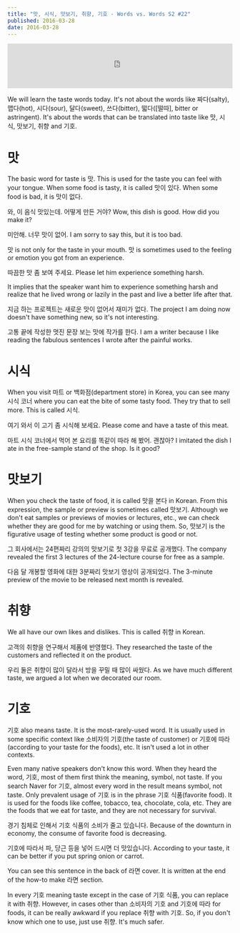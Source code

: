 ```yaml
---
title: "맛, 시식, 맛보기, 취향, 기호 - Words vs. Words S2 #22"
published: 2016-03-28
date: 2016-03-28
---
```

<iframe id="audio_iframe" src="https://www.podbean.com/media/player/2f4pi-5de642?skin=8" width="100%" height="100" frameborder="0" scrolling="no"></iframe>

We will learn the taste words today. It's not about the words like 짜다(salty), 맵다(hot), 시다(sour), 달다(sweet), 쓰다(bitter), 떫다([떨따], bitter or astringent). It's about the words that can be translated into taste like 맛, 시식, 맛보기, 취향 and 기호.

#  맛

The basic word for taste is 맛. This is used for the taste you can feel with your tongue. When some food is tasty, it is called 맛이 있다. When some food is bad, it is 맛이 없다. 



와, 이 음식 맛있는데. 어떻게 만든 거야?
Wow, this dish is good. How did you make it?

미안해. 너무 맛이 없어. 
I am sorry to say this, but it is too bad.



맛 is not only for the taste in your mouth. 맛 is sometimes used to the feeling or emotion you got from an experience. 



따끔한 맛 좀 보여 주세요. 
Please let him experience something harsh. 

It implies that the speaker want him to experience something harsh and realize that he lived wrong or lazily in the past and live a better life after that. 

지금 하는 프로젝트는 새로운 맛이 없어서 재미가 없다. 
The project I am doing now doesn't have something new, so it's not interesting. 

고통 끝에 작성한 멋진 문장 보는 맛에 작가를 한다. 
I am a writer because I like reading the fabulous sentences I wrote after the painful works. 



#  시식

When you visit 마트 or 백화점(department store) in Korea, you can see many 시식 코너 where you can eat the bite of some tasty food. They try that to sell more. This is called 시식. 



여기 와서 이 고기 좀 시식해 보세요.
Please come and have a taste of this meat.

마트 시식 코너에서 먹어 본 요리를 똑같이 따라 해 봤어. 괜찮아?
I imitated the dish I ate in the free-sample stand of the shop. Is it good?



#  맛보기

When you check the taste of food, it is called 맛을 본다 in Korean. From this expression, the sample or preview is sometimes called 맛보기. Although we don't eat samples or previews of movies or lectures, etc., we can check whether they are good for me by watching or using them. So, 맛보기 is the figurative usage of testing whether some product is good or not. 



그 회사에서는 24편짜리 강의의 맛보기로 첫 3강을 무료로 공개했다. 
The company revealed the first 3 lectures of the 24-lecture course for free as a sample. 

다음 달 개봉할 영화에 대한 3분짜리 맛보기 영상이 공개되었다. 
The 3-minute preview of the movie to be released next month is revealed. 



#  취향

We all have our own likes and dislikes. This is called 취향 in Korean. 



고객의 취향을 연구해서 제품에 반영했다. 
They researched the taste of the customers and reflected it on the product. 

우리 둘은 취향이 많이 달라서 방을 꾸밀 때 많이 싸웠다. 
As we have much different taste, we argued a lot when we decorated our room. 



#  기호

기호 also means taste. It is the most-rarely-used word. It is usually used in some specific context like 소비자의 기호(the taste of customer) or 기호에 따라(according to your taste for the foods), etc. It isn't used a lot in other contexts. 

Even many native speakers don't know this word. When they heard the word, 기호, most of them first think the meaning, symbol, not taste. If you search Naver for 기호, almost every word in the result means symbol, not taste. Only prevalent usage of 기호 is in the phrase 기호 식품(favorite food). It is used for the foods like coffee, tobacco, tea, chocolate, cola, etc. They are the foods that we eat for taste, and they are not necessary for survival. 



경기 침체로 인해서 기호 식품의 소비가 줄고 있습니다. 
Because of the downturn in economy, the consume of favorite food is decreasing. 

기호에 따라서 파, 당근 등을 넣어 드시면 더 맛있습니다. 
According to your taste, it can be better if you put spring onion or carrot. 

You can see this sentence in the back of 라면 cover. It is written at the end of the how-to make 라면 section.



In every 기호 meaning taste except in the case of 기호 식품, you can replace it with 취향. However, in cases other than 소비자의 기호 and 기호에 따라 for foods, it can be really awkward if you replace 취향 with 기호. So, if you don't know which one to use, just use 취향. It's much safer.
